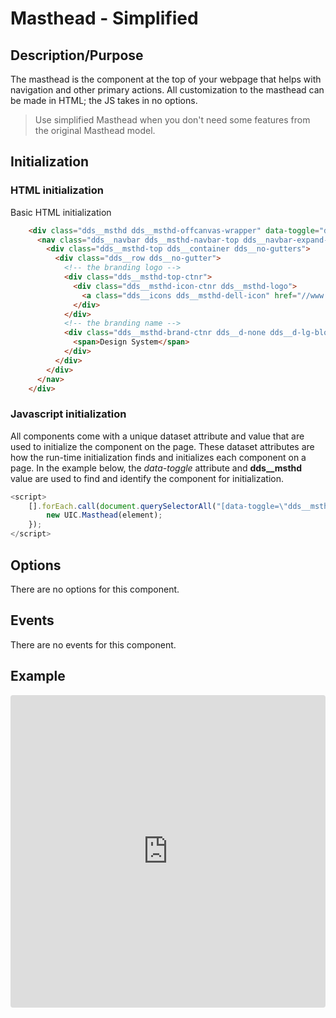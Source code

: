 # Masthead - Simplified

## Description/Purpose

The masthead is the component at the top of your webpage that helps with navigation and other primary actions. All customization to the masthead can be made in HTML; the JS takes in no options.

> Use simplified Masthead when you don't need some features from the original Masthead model.

## Initialization

### HTML initialization

Basic HTML initialization

```HTML
    <div class="dds__msthd dds__msthd-offcanvas-wrapper" data-toggle="dds__msthd">
      <nav class="dds__navbar dds__msthd-navbar-top dds__navbar-expand-md">
        <div class="dds__msthd-top dds__container dds__no-gutters">
          <div class="dds__row dds__no-gutter">
            <!-- the branding logo -->
            <div class="dds__msthd-top-ctnr">
              <div class="dds__msthd-icon-ctnr dds__msthd-logo">
                <a class="dds__icons dds__msthd-dell-icon" href="//www.dell.com" tabindex="0" aria-label="Dell"></a>
              </div>
            </div>
            <!-- the branding name -->
            <div class="dds__msthd-brand-ctnr dds__d-none dds__d-lg-block">
              <span>Design System</span>
            </div>
          </div>
        </div>
      </nav>
    </div>
```

### Javascript initialization

All components come with a unique dataset attribute and value that are used to initialize the component on the page. These dataset attributes are how the run-time initialization finds and initializes each component on a page. In the example below, the _data-toggle_ attribute and **dds\_\_msthd** value are used to find and identify the component for initialization.

```javascript
<script>
    [].forEach.call(document.querySelectorAll("[data-toggle=\"dds__msthd\"]"), function(element) {
        new UIC.Masthead(element);
    });
</script>
```

## Options

There are no options for this component.

## Events

There are no events for this component.

## Example

<iframe
     src="https://codesandbox.io/s/admiring-snowflake-lc1pi?codemirror=1&expanddevtools=0&runonclick=1&hidenavigation=1&hidedevtools=1&fontsize=14&hidenavigation=1&initialpath=%3Fdoc%3Dmasthead-simplified&module=%2Fsrc%2Fcomponents%2Fmasthead-simplified.txt&theme=dark&view=preview"
     style="width:100%; height:500px; border:0; border-radius: 4px; overflow:hidden;"
     title="CodeSandbox instance of DLS components"
     allow="accelerometer; ambient-light-sensor; camera; encrypted-media; geolocation; gyroscope; hid; microphone; midi; payment; usb; vr"
     sandbox="allow-forms allow-modals allow-popups allow-presentation allow-same-origin allow-scripts"
   ></iframe>


